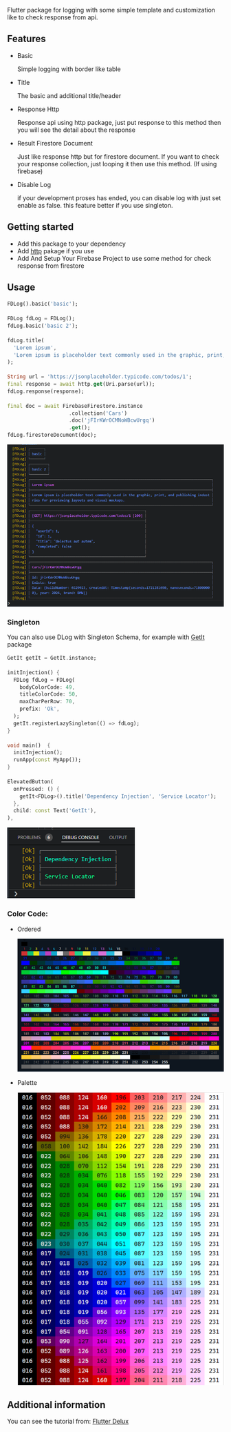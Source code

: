 Flutter package for logging with some simple template and customization like to check response from api.

## Features

- Basic

  Simple logging with border like table

- Title

  The basic and additional title/header

- Response Http

  Response api using http package, just put response to this method then you will see the detail about the response

- Result Firestore Document

  Just like response http but for firestore document. If you want to check your response collection, just looping it then use this method. (If using firebase)

- Disable Log

  if your development proses has ended, you can disable log with just set enable as false. this feature better if you use singleton.

## Getting started

- Add this package to your dependency
- Add [http](https://pub.dev/packages/http) pakage if you use
- Add And Setup Your Firebase Project to use some method for check response from firestore

## Usage

```dart
FDLog().basic('basic');

FDLog fdLog = FDLog();
fdLog.basic('basic 2');

fdLog.title(
  'Lorem ipsum',
  'Lorem ipsum is placeholder text commonly used in the graphic, print, and publishing industries for previewing layouts and visual mockups.',
);

String url = 'https://jsonplaceholder.typicode.com/todos/1';
final response = await http.get(Uri.parse(url));
fdLog.response(response);

final doc = await FirebaseFirestore.instance
                    .collection('Cars')
                    .doc('jFIrKWrOCMNoWBcwUrgq')
                    .get();
fdLog.firestoreDocument(doc);
```

![result](https://raw.githubusercontent.com/indratrisnar/fd_log/main/pic/fd_log_console.png)

### Singleton

You can also use DLog with Singleton Schema, for example with [GetIt](https://pub.dev/packages/get_it) package

```dart
GetIt getIt = GetIt.instance;

initInjection() {
  FDLog fdLog = FDLog(
    bodyColorCode: 49,
    titleColorCode: 50,
    maxCharPerRow: 70,
    prefix: 'Ok',
  );
  getIt.registerLazySingleton(() => fdLog);
}

void main()  {
  initInjection();
  runApp(const MyApp());
}

ElevatedButton(
  onPressed: () {
    getIt<FDLog>().title('Dependency Injection', 'Service Locator');
  },
  child: const Text('GetIt'),
),
```

![getit](https://raw.githubusercontent.com/indratrisnar/fd_log/main/pic/getit.png)

### Color Code:

- Ordered

  ![Ordered](https://raw.githubusercontent.com/indratrisnar/fd_log/main/pic/ordered_color_code.png)

- Palette

  ![Palette](https://raw.githubusercontent.com/indratrisnar/fd_log/main/pic/256_color_palette.png)

## Additional information

You can see the tutorial from: [Flutter Delux](https://www.youtube.com/@flutterdelux)
